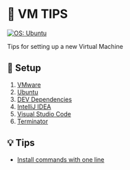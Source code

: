# 📖 VM TIPS

<a href="https://ubuntu.com/" rel="noreferrer">
    <img src="https://img.shields.io/badge/OS-Ubuntu-E95420" alt="OS: Ubuntu"/>
</a>

Tips for setting up a new Virtual Machine

## 🔌 Setup

1. [VMware](docs/setup/VMWARE.md)
2. [Ubuntu](docs/setup/UBUNTU.md)
3. [DEV Dependencies](docs/setup/DEV-DEPENDENCIES.md)
4. [IntelliJ IDEA](docs/setup/INTELLIJ-IDEA.md)
5. [Visual Studio Code](docs/setup/VISUAL-STUDIO-CODE.md)
6. [Terminator](docs/setup/TERMINATOR.md)

## 💡 Tips

- [Install commands with one line](docs/tips/INSTALL-COMMANDS-WITH-ONE-LINE.md)